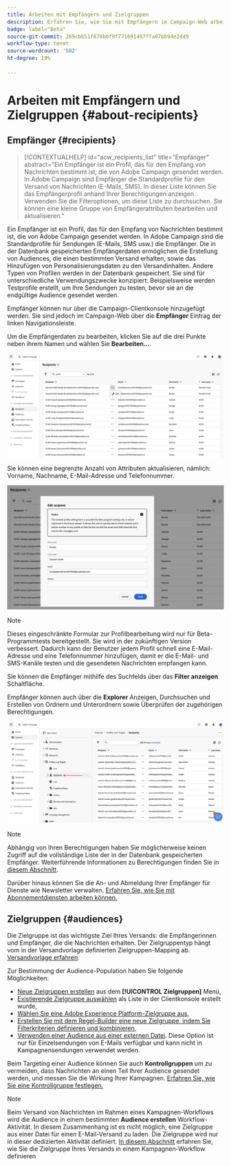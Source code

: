 ```yaml
---
title: Arbeiten mit Empfängern und Zielgruppen
description: Erfahren Sie, wie Sie mit Empfängern im Campaign-Web arbeiten.
badge: label="Beta"
source-git-commit: 269cbb51f070b0f9f771691497ffa07bb94e2d49
workflow-type: tm+mt
source-wordcount: '582'
ht-degree: 19%

---
```



# Arbeiten mit Empfängern und Zielgruppen {#about-recipients}

## Empfänger {#recipients}

>[!CONTEXTUALHELP]
>id="acw_recipients_list"
>title="Empfänger"
>abstract="Ein Empfänger ist ein Profil, das für den Empfang von Nachrichten bestimmt ist, die von Adobe Campaign gesendet werden. In Adobe Campaign sind Empfänger die Standardprofile für den Versand von Nachrichten (E-Mails, SMS). In dieser Liste können Sie das Empfängerprofil anhand Ihrer Berechtigungen anzeigen. Verwenden Sie die Filteroptionen, um diese Liste zu durchsuchen. Sie können eine kleine Gruppe von Empfängerattributen bearbeiten und aktualisieren."

Ein Empfänger ist ein Profil, das für den Empfang von Nachrichten bestimmt ist, die von Adobe Campaign gesendet werden. In Adobe Campaign sind die Standardprofile für Sendungen (E-Mails, SMS usw.) die Empfänger. Die in der Datenbank gespeicherten Empfängerdaten ermöglichen die Erstellung von Audiences, die einen bestimmten Versand erhalten, sowie das Hinzufügen von Personalisierungsdaten zu den Versandinhalten. Andere Typen von Profilen werden in der Datenbank gespeichert. Sie sind für unterschiedliche Verwendungszwecke konzipiert: Beispielsweise werden Testprofile erstellt, um Ihre Sendungen zu testen, bevor sie an die endgültige Audience gesendet werden.

Empfänger können nur über die Campaign-Clientkonsole hinzugefügt werden. Sie sind jedoch im Campaign-Web über die **Empfänger** Eintrag der linken Navigationsleiste.

Um die Empfängerdaten zu bearbeiten, klicken Sie auf die drei Punkte neben ihrem Namen und wählen Sie **Bearbeiten...**.

![Empfängerprofil bearbeiten](assets/recipient-edit.png)

Sie können eine begrenzte Anzahl von Attributen aktualisieren, nämlich: Vorname, Nachname, E-Mail-Adresse und Telefonnummer.

![Empfängerprofil aktualisieren](assets/recipient-update.png)

>[!NOTE]
>
>Dieses eingeschränkte Formular zur Profilbearbeitung wird nur für Beta-Programmtests bereitgestellt. Sie wird in der zukünftigen Version verbessert. Dadurch kann der Benutzer jedem Profil schnell eine E-Mail-Adresse und eine Telefonnummer hinzufügen, damit er die E-Mail- und SMS-Kanäle testen und die gesendeten Nachrichten empfangen kann.

Sie können die Empfänger mithilfe des Suchfelds über das **Filter anzeigen** Schaltfläche.

Empfänger können auch über die **Explorer** Anzeigen, Durchsuchen und Erstellen von Ordnern und Unterordnern sowie Überprüfen der zugehörigen Berechtigungen.

![Empfängerliste aus der Explorer-Ansicht](assets/recipients-from-explorer.png)

>[!NOTE]
>
>Abhängig von Ihren Berechtigungen haben Sie möglicherweise keinen Zugriff auf die vollständige Liste der in der Datenbank gespeicherten Empfänger. Weiterführende Informationen zu Berechtigungen finden Sie in [diesem Abschnitt](../get-started/permissions.md).

Darüber hinaus können Sie die An- und Abmeldung Ihrer Empfänger für Dienste wie Newsletter verwalten. [Erfahren Sie, wie Sie mit Abonnementdiensten arbeiten können.](create-service.md)

## Zielgruppen {#audiences}

Die Zielgruppe ist das wichtigste Ziel Ihres Versands: die Empfängerinnen und Empfänger, die die Nachrichten erhalten. Der Zielgruppentyp hängt vom in der Versandvorlage definierten Zielgruppen-Mapping ab. [Versandvorlage erfahren](../msg/delivery-template.md).

Zur Bestimmung der Audience-Population haben Sie folgende Möglichkeiten:

* [Neue Zielgruppen erstellen](create-audience.md) aus dem **[!UICONTROL Zielgruppen]** Menü,
* [Existierende Zielgruppe auswählen](add-audience.md) als Liste in der Clientkonsole erstellt wurde,
* [Wählen Sie eine Adobe Experience Platform-Zielgruppe aus](aep-audience.md),
* [Erstellen Sie mit dem Regel-Builder eine neue Zielgruppe, indem Sie Filterkriterien definieren und kombinieren,](segment-builder.md)
* [Verwenden einer Audience aus einer externen Datei](file-audience.md). Diese Option ist nur für Einzelsendungen von E-Mails verfügbar und kann nicht in Kampagnensendungen verwendet werden.

Beim Targeting einer Audience können Sie auch **Kontrollgruppen** um zu vermeiden, dass Nachrichten an einen Teil Ihrer Audience gesendet werden, und messen Sie die Wirkung Ihrer Kampagnen. [Erfahren Sie, wie Sie eine Kontrollgruppe festlegen.](control-group.md)

>[!NOTE]
>
>Beim Versand von Nachrichten im Rahmen eines Kampagnen-Workflows wird die Audience in einem bestimmten **Audience erstellen** Workflow-Aktivität. In diesem Zusammenhang ist es nicht möglich, eine Zielgruppe aus einer Datei für einen E-Mail-Versand zu laden. Die Zielgruppe wird nur in dieser dedizierten Aktivität definiert. [In diesem Abschnitt](../workflows/activities/build-audience.md) erfahren Sie, wie Sie die Zielgruppe Ihres Versands in einem Kampagnen-Workflow definieren
